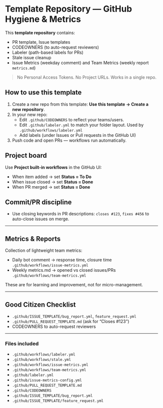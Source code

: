 # Template Repository — GitHub Hygiene & Metrics

This **template repository** contains:
- PR template, Issue templates
- CODEOWNERS (to auto-request reviewers)
- Labeler (path-based labels for PRs)
- Stale issue cleanup
- Issue Metrics (weekday comment) and Team Metrics (weekly report `metrics.md`)

> No Personal Access Tokens. No Project URLs. Works in a single repo.

## How to use this template
1. Create a new repo from this template: **Use this template → Create a new repository**.
2. In your new repo:
   - Edit `.github/CODEOWNERS` to reflect your teams/users.
   - Edit `.github/labeler.yml` to match your folder layout. Used by `.github/workflows/labeler.yml`
   - Add labels (under Issues or Pull requests in the GitHub UI)
3. Push code and open PRs — workflows run automatically.

## Project board
Use **Project built-in workflows** in the GitHub UI:
- When item added → set **Status = To Do**
- When issue closed → set **Status = Done**
- When PR merged → set **Status = Done**

## Commit/PR discipline
- Use closing keywords in PR descriptions: `closes #123`, `fixes #456` to auto-close issues on merge.

---

## Metrics & Reports

Collection of lightweight team metrics:
- Daily bot comment → response time, closure time `.github/workflows/issue-metrics.yml`
- Weekly metrics.md → opened vs closed issues/PRs `.github/workflows/team-metrics.yml`

These are for learning and improvement, not for micro-management.

---
## Good Citizen Checklist  
- `.github/ISSUE_TEMPLATE/bug_report.yml`, `feature_request.yml`
- `.github/PULL_REQUEST_TEMPLATE.md` (ask for “Closes #123”)
- CODEOWNERS to auto-request reviewers

--- 
### Files included
- `.github/workflows/labeler.yml`
- `.github/workflows/stale.yml`
- `.github/workflows/issue-metrics.yml`
- `.github/workflows/team-metrics.yml`
- `.github/labeler.yml`
- `.github/issue-metrics-config.yml`
- `.github/PULL_REQUEST_TEMPLATE.md`
- `.github/CODEOWNERS`
- `.github/ISSUE_TEMPLATE/bug_report.yml`
- `.github/ISSUE_TEMPLATE/feature_request.yml`



